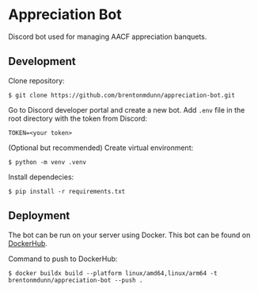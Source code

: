 # Appreciation Bot

Discord bot used for managing AACF appreciation banquets.

## Development

Clone repository:
```
$ git clone https://github.com/brentonmdunn/appreciation-bot.git
```

Go to Discord developer portal and create a new bot. Add `.env` file in the root directory with the token from Discord:
```
TOKEN=<your token>
```

(Optional but recommended) Create virtual environment:
```
$ python -m venv .venv
```

Install dependecies:
```
$ pip install -r requirements.txt
```

## Deployment

The bot can be run on your server using Docker. This bot can be found on [DockerHub](https://hub.docker.com/r/brentonmdunn/appreciation-bot).

Command to push to DockerHub:

```
$ docker buildx build --platform linux/amd64,linux/arm64 -t brentonmdunn/appreciation-bot --push .
```